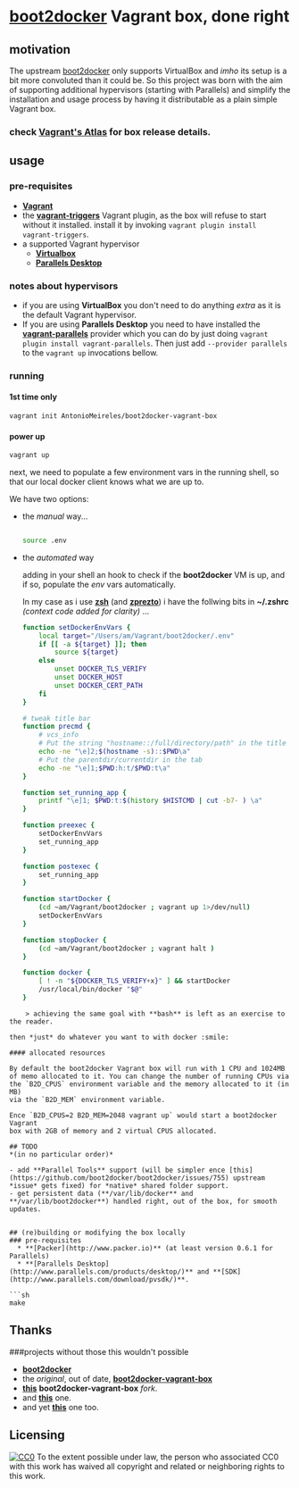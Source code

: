 # [boot2docker](https://github.com/boot2docker/boot2docker) Vagrant box, done right

## motivation
The upstream [boot2docker](https://github.com/boot2docker/boot2docker) only supports VirtualBox
and *imho* its setup is a bit more convoluted than it could be. So this project was born with the
aim of supporting additional hypervisors (starting with Parallels) and simplify the installation
and usage process by having it distributable as a plain simple Vagrant box.
### check [Vagrant's Atlas](https://atlas.hashicorp.com/AntonioMeireles/boxes/boot2docker-vagrant-box) for box release details.

## usage
### pre-requisites
 - **[Vagrant](https://www.vagrantup.com)**
 - the **[vagrant-triggers](https://github.com/emyl/vagrant-triggers)** Vagrant plugin, as the box will refuse to start without it installed. install it by invoking ```vagrant plugin install vagrant-triggers```.
 - a supported Vagrant hypervisor
   - **[Virtualbox](https://www.virtualbox.org)**
   - **[Parallels Desktop](http://www.parallels.com/eu/products/desktop/)**

### notes about hypervisors
 - if you are using **VirtualBox** you don't need to do anything *extra* as it is the default Vagrant hypervisor.
 - If you are using **Parallels Desktop** you need to have installed the **[vagrant-parallels](http://parallels.github.io/vagrant-parallels/docs/)** provider which you can do by just doing ```vagrant plugin install vagrant-parallels```.
Then just add ```--provider parallels``` to the ```vagrant up``` invocations bellow.

### running
#### 1st time only
 ```sh
 vagrant init AntonioMeireles/boot2docker-vagrant-box
 ```
#### power up
```sh
vagrant up
```
next, we need to populate a few environment vars in the running shell, so that our local docker client knows what we are up to.

We have two options:

- the *manual* way...

  ```sh

  source .env
  ```
- the *automated* way

  adding in your shell an hook to check if the **boot2docker** VM is up, and if so, populate the *env* vars automatically.

  In my case as i use **[zsh](http://www.zsh.org/)** (and **[zprezto](https://github.com/sorin-ionescu/prezto)**) i
  have the follwing bits in **~/.zshrc** *(context code added for clarity)* ...

  ```sh
  function setDockerEnvVars {
      local target="/Users/am/Vagrant/boot2docker/.env"
      if [[ -a ${target} ]]; then
          source ${target}
      else
          unset DOCKER_TLS_VERIFY
          unset DOCKER_HOST
          unset DOCKER_CERT_PATH
      fi
  }

  # tweak title bar
  function precmd {
      # vcs_info
      # Put the string "hostname::/full/directory/path" in the title bar:
      echo -ne "\e]2;$(hostname -s)::$PWD\a"
      # Put the parentdir/currentdir in the tab
      echo -ne "\e]1;$PWD:h:t/$PWD:t\a"
  }

  function set_running_app {
      printf "\e]1; $PWD:t:$(history $HISTCMD | cut -b7- ) \a"
  }

  function preexec {
      setDockerEnvVars
      set_running_app
  }

  function postexec {
      set_running_app
  }

  function startDocker {
      (cd ~am/Vagrant/boot2docker ; vagrant up 1>/dev/null)
      setDockerEnvVars
  }

  function stopDocker {
      (cd ~am/Vagrant/boot2docker ; vagrant halt )
  }

  function docker {
      [ ! -n "${DOCKER_TLS_VERIFY+x}" ] && startDocker
      /usr/local/bin/docker "$@"
  }
```
    > achieving the same goal with **bash** is left as an exercise to the reader.

then *just* do whatever you want to with docker :smile:

#### allocated resources

By default the boot2docker Vagrant box will run with 1 CPU and 1024MB
of memo allocated to it. You can change the number of running CPUs via
the `B2D_CPUS` environment variable and the memory allocated to it (in MB)
via the `B2D_MEM` environment variable.

Ence `B2D_CPUS=2 B2D_MEM=2048 vagrant up` would start a boot2docker Vagrant
box with 2GB of memory and 2 virtual CPUS allocated.

## TODO
*(in no particular order)*

- add **Parallel Tools** support (will be simpler ence [this](https://github.com/boot2docker/boot2docker/issues/755) upstream *issue* gets fixed) for *native* shared folder support.
- get persistent data (**/var/lib/docker** and **/var/lib/boot2docker**) handled right, out of the box, for smooth updates.


## (re)building or modifying the box locally
### pre-requisites
  * **[Packer](http://www.packer.io)** (at least version 0.6.1 for Parallels)
  * **[Parallels Desktop](http://www.parallels.com/products/desktop/)** and **[SDK](http://www.parallels.com/download/pvsdk/)**.

```sh
make
```

## Thanks
###projects without those this wouldn't possible

- **[boot2docker](http://boot2docker.io/)**
- the *original*, out of date, **[boot2docker-vagrant-box](https://github.com/mitchellh/boot2docker-vagrant-box)**
- **[this](https://github.com/dduportal/boot2docker-vagrant-box)** **boot2docker-vagrant-box** *fork*.
- and **[this](https://github.com/Parallels/boot2docker-vagrant-box/)** one.
- and yet **[this](https://github.com/wearableintelligence/boot2docker-vagrant-box)** one too.

## Licensing

[![CC0](http://i.creativecommons.org/p/zero/1.0/88x31.png)](http://creativecommons.org/publicdomain/zero/1.0/)
To the extent possible under law, the person who associated CC0 with this work has waived all copyright and related or neighboring rights to this work.


